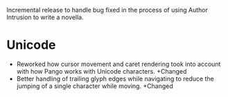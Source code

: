 Incremental release to handle bug fixed in the process of using Author Intrusion to write a novella.

# Unicode

- Reworked how cursor movement and caret rendering took into account with how Pango works with Unicode characters. +Changed
- Better handling of trailing glyph edges while navigating to reduce the jumping of a single character while moving. +Changed
